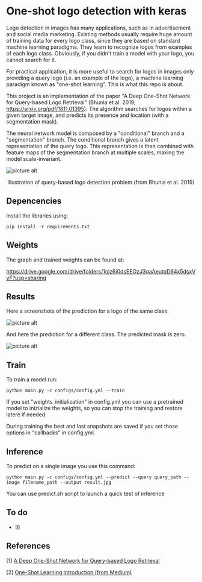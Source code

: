 # One-shot logo detection with keras

Logo detection in images has many applications, such as in advertisement and social media marketing. Existing methods usually require 
huge amount of training data for every logo class, since they are based on standard machine learning paradigms. They learn to recognize logos
from examples of each logo class. Obviously, if you didn't train a model with your logo, you cannot search for it.

For practical application, it is more useful to search for logos in images only providing a query logo (i.e. an example of the logo),
a machine learning paradigm known as "one-shot learning". This is what this repo is about.

This project is an implementation of the paper "A Deep One-Shot Network for Query-based Logo Retrieval" (Bhunia et al. 2019, https://arxiv.org/pdf/1811.01395). The algorithm searches for logos within a given target image, and predicts its presence and location (with a segmentation mask).

The neural network model is composed by a "conditional" branch and a "segmentation" branch. 
The conditional branch gives a latent representation of the query logo. This representation is then combined with feature maps of the segmentation branch at multiple scales, making the model scale-invariant.

![picture alt](https://github.com/giovanniguidi/logo-detection/blob/master/figures/paper.png "")
<center>Illustration of query-based logo detection problem (from Bhunia et al. 2019)</center>

## Depencencies

Install the libraries using:
```
pip install -r requirements.txt 
```

## Weights

The graph and trained weights can be found at:

https://drive.google.com/drive/folders/1ojz6i0dsEEOzJ3qaAeutqD64x5dsxVvF?usp=sharing

## Results

Here a screenshots of the prediction for a logo of the same class:

![picture alt](https://github.com/giovanniguidi/logo-detection/blob/master/figures/results2.png "")

And here the prediction for a different class. The predicted mask is zero.

![picture alt](https://github.com/giovanniguidi/logo-detection/blob/master/figures/results4.png "")


## Train

To train a model run:

```
python main.py -c configs/config.yml --train
```

If you set "weights_initialization" in config.yml you can use a pretrained model to inizialize the weights, so you can stop the training and restore 
latere if needed.  

During training the best and last snapshots are saved if you set those options in "callbacks" in config.yml.



## Inference 

To predict on a single image you use this command:

```
python main.py -c configs/config.yml --predict --query query_path --image filename_path --output result.jpg
```

You can use predict.sh script to launch a quick test of inference


## To do
- [x] 


## References


\[1\] [A Deep One-Shot Network for Query-based Logo Retrieval](https://arxiv.org/pdf/1811.01395)


\[2\] [One-Shot Learning introduction (from Medium)](https://connorshorten300.medium.com/one-shot-learning-70bd78da4120)